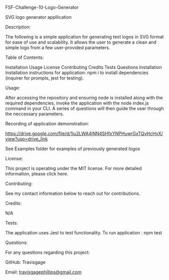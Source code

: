 FSF-Challenge-10-Logo-Generator

SVG logo generator appllication

Description:

The following is a simple application for generating text logos in SVG format for ease of use and scalability. It allows the user to generate a clean and simple logo from a few user-provided parameters.

Table of Contents:

Installation Usage License Contributing Credits Tests Questions Installation Installation instructions for application: npm i to install dependencies (inquirer for prompts, jest for testing).

Usage:

After accessing the repository and ensuring node is installed along with the required dependencies, invoke the application with the node index.js command in your CLI. A series of questions will then guide the user through the neccessary parameters.

Recording of application demonstration:

https://drive.google.com/file/d/1iu2LWA4jNN4SHfxYNPHuwrGxTQvHcHvX/view?usp=drive_link

See Examples folder for examples of previously generated logos

License:

This project is operating under the MIT license. For more detailed information, please click here.

Contributing:

See my contact information below to reach out for contributions.

Credits:

N/A

Tests:

The application uses Jest to test functionality. To run application : npm test

Questions:

For any questions regarding this project:

GitHub: Travisgage

Email: travisgagephillips@gmail.com
